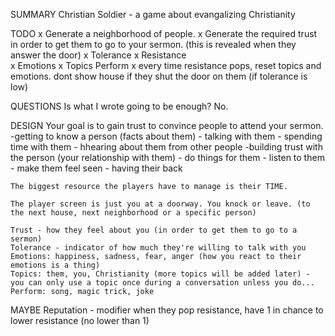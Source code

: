 SUMMARY
    Christian Soldier - a game about evangalizing Christianity

TODO
    x Generate a neighborhood of people.
    x Generate the required trust in order to get them to go to your sermon. (this is revealed when they answer the door)
    x Tolerance
    x Resistance    
    x Emotions
    x Topics
    Perform
    x every time resistance pops, reset topics and emotions.
    dont show house if they shut the door on them (if tolerance is low)

QUESTIONS
    Is what I wrote going to be enough? No.

DESIGN
    Your goal is to gain trust to convince people to attend your sermon.     
    -getting to know a person (facts about them)
        - talking with them
        - spending time with them
        - hhearing about them from other people
    -building trust with the person (your relationship with them)
        - do things for them
        - listen to them
        - make them feel seen
        - having their back
    
    The biggest resource the players have to manage is their TIME.

    The player screen is just you at a doorway. You knock or leave. (to the next house, next neighborhood or a specific person)

    Trust - how they feel about you (in order to get them to go to a sermon)
    Tolerance - indicator of how much they're willing to talk with you
    Emotions: happiness, sadness, fear, anger (how you react to their emotions is a thing)
    Topics: them, you, Christianity (more topics will be added later) - you can only use a topic once during a conversation unless you do...
    Perform: song, magic trick, joke

MAYBE
    Reputation - modifier
    when they pop resistance, have 1 in <resistance value> chance to lower resistance (no lower than 1)